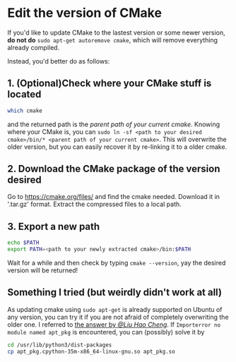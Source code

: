 # Edit the version of CMake

If you'd like to update CMake to the lastest version or some newer version, **do not do** `sudo apt-get autoremove cmake`, which will remove everything already compiled.

Instead, you'd better do as follows:

## 1. (Optional)Check where your CMake stuff is located

```bash
which cmake
```
and the returned path is the _parent path of your current cmake_.
Knowing where your CMake is, you can `sudo ln -sf <path to your desired cmake>/bin/* <parent path of your current cmake>`. This will overwrite the older version, but you can easily recover it by re-linking it to a older cmake.

 
## 2. Download the CMake package of the version desired

Go to https://cmake.org/files/ and find the cmake needed. Download it in '.tar.gz' format. Extract the compressed files to a local path.

## 3. Export a new path

```bash
echo $PATH
export PATH=<path to your newly extracted cmake>/bin:$PATH
```
Wait for a while and then check by typing `cmake --version`, yay the desired version will be returned!

## Something I tried (but weirdly didn't work at all)

As updating cmake using `sudo apt-get` is already supported on Ubuntu of any version, you can try it if you are not afraid of completely overwriting the older one. I referred to [the answer by _@Liu Hao Cheng_](https://stackoverflow.com/questions/49859457/how-to-reinstall-the-latest-cmake-version).
If `Importerror no module named apt_pkg` is encountered, you can (possibly) solve it by
```bash
cd /usr/lib/python3/dist-packages
cp apt_pkg.cpython-35m-x86_64-linux-gnu.so apt_pkg.so
```

